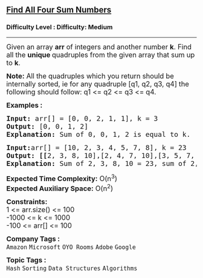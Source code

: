 <h2><a href="https://www.geeksforgeeks.org/problems/find-all-four-sum-numbers1732/1">Find All Four Sum Numbers</a></h2><h3>Difficulty Level : Difficulty: Medium</h3><hr><div class="problems_problem_content__Xm_eO"><p><span style="font-size: 18px;">Given an array <strong>arr</strong> of integers and another number <strong>k</strong>. Find all the <strong>unique&nbsp;</strong>quadruples from the given array that sum up to <strong>k</strong>.</span></p>
<p><span style="font-size: 18px;"><span style="font-size: 18px;"><strong>Note:</strong> All the quadruples which you return should be internally sorted, ie for any quadruple [q1, q2, q3, q4] the following should follow: q1 &lt;= q2 &lt;= q3 &lt;= q4.</span></span></p>
<p><span style="font-size: 18px;"><strong>Examples :</strong></span></p>
<pre><span style="font-size: 18px;"><strong>Input: </strong>arr[] = [0, 0, 2, 1, 1], k = 3<br><strong>Output:</strong> [0, 0, 1, 2] <strong>
Explanation: </strong>Sum of 0, 0, 1, 2 is equal to k.</span>
</pre>
<pre><span style="font-size: 18px;"><strong>Input:</strong>arr[] = [10, 2, 3, 4, 5, 7, 8], k = 23
<strong>Output: [[</strong>2, 3, 8, 10],[2, 4, 7, 10],[3, 5, 7, 8]] <strong>
Explanation: </strong>Sum of 2, 3, 8, 10 = 23, sum of 2, 4, 7, 10 = 23 and sum of 3, 5, 7, 8 = 23.</span></pre>
<p><span style="font-size: 18px;"><strong>Expected Time Complexity:</strong> O(n<sup>3</sup>)<br><strong>Expected Auxiliary Space:</strong> O(n<sup>2</sup>)</span></p>
<p><span style="font-size: 18px;"><strong>Constraints:</strong><br>1 &lt;= arr.size() &lt;= 100<br>-1000 &lt;= k &lt;= 1000<br>-100 &lt;= arr[] &lt;= 100</span></p></div><p><span style=font-size:18px><strong>Company Tags : </strong><br><code>Amazon</code>&nbsp;<code>Microsoft</code>&nbsp;<code>OYO Rooms</code>&nbsp;<code>Adobe</code>&nbsp;<code>Google</code>&nbsp;<br><p><span style=font-size:18px><strong>Topic Tags : </strong><br><code>Hash</code>&nbsp;<code>Sorting</code>&nbsp;<code>Data Structures</code>&nbsp;<code>Algorithms</code>&nbsp;